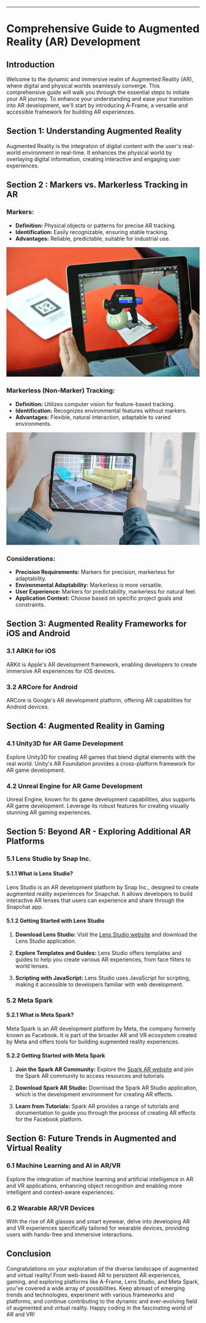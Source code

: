 

---

# Comprehensive Guide to Augmented Reality (AR) Development

## Introduction

Welcome to the dynamic and immersive realm of Augmented Reality (AR), where digital and physical worlds seamlessly converge. This comprehensive guide will walk you through the essential steps to initiate your AR journey. To enhance your understanding and ease your transition into AR development, we'll start by introducing A-Frame, a versatile and accessible framework for building AR experiences.

## Section 1: Understanding Augmented Reality

Augmented Reality is the integration of digital content with the user's real-world environment in real-time. It enhances the physical world by overlaying digital information, creating interactive and engaging user experiences.

## Section 2 : Markers vs. Markerless Tracking in AR

### Markers:

- **Definition:** Physical objects or patterns for precise AR tracking.
- **Identification:** Easily recognizable, ensuring stable tracking.
- **Advantages:** Reliable, predictable, suitable for industrial use.

![marker](image-11.png)

### Markerless (Non-Marker) Tracking:

- **Definition:** Utilizes computer vision for feature-based tracking.
- **Identification:** Recognizes environmental features without markers.
- **Advantages:** Flexible, natural interaction, adaptable to varied environments.

![markerless](image-12.png)

### Considerations:

- **Precision Requirements:** Markers for precision, markerless for adaptability.
- **Environmental Adaptability:** Markerless is more versatile.
- **User Experience:** Markers for predictability, markerless for natural feel.
- **Application Context:** Choose based on specific project goals and constraints.


## Section 3: Augmented Reality Frameworks for iOS and Android

### 3.1 ARKit for iOS

ARKit is Apple's AR development framework, enabling developers to create immersive AR experiences for iOS devices.

### 3.2 ARCore for Android

ARCore  is Google's AR development platform, offering AR capabilities for Android devices.

## Section 4: Augmented Reality in Gaming

### 4.1 Unity3D for AR Game Development

Explore Unity3D for creating AR games that blend digital elements with the real world. Unity's AR Foundation provides a cross-platform framework for AR game development.

### 4.2 Unreal Engine for AR Game Development

Unreal Engine, known for its game development capabilities, also supports AR game development. Leverage its robust features for creating visually stunning AR gaming experiences.

## Section 5: Beyond AR - Exploring Additional AR Platforms

### 5.1 Lens Studio by Snap Inc.

#### 5.1.1 What is Lens Studio?

Lens Studio is an AR development platform by Snap Inc., designed to create augmented reality experiences for Snapchat. It allows developers to build interactive AR lenses that users can experience and share through the Snapchat app.

#### 5.1.2 Getting Started with Lens Studio

1. **Download Lens Studio:** Visit the [Lens Studio website](https://lensstudio.snapchat.com/) and download the Lens Studio application.

2. **Explore Templates and Guides:** Lens Studio offers templates and guides to help you create various AR experiences, from face filters to world lenses.

3. **Scripting with JavaScript:** Lens Studio uses JavaScript for scripting, making it accessible to developers familiar with web development.

### 5.2 Meta Spark

#### 5.2.1 What is Meta Spark?

Meta Spark is an AR development platform by Meta, the company formerly known as Facebook. It is part of the broader AR and VR ecosystem created by Meta and offers tools for building augmented reality experiences.

#### 5.2.2 Getting Started with Meta Spark

1. **Join the Spark AR Community:** Explore the [Spark AR website](https://sparkar.facebook.com/) and join the Spark AR community to access resources and tutorials.

2. **Download Spark AR Studio:** Download the Spark AR Studio application, which is the development environment for creating AR effects.

3. **Learn from Tutorials:** Spark AR provides a range of tutorials and documentation to guide you through the process of creating AR effects for the Facebook platform.

## Section 6: Future Trends in Augmented and Virtual Reality

### 6.1 Machine Learning and AI in AR/VR

Explore the integration of machine learning and artificial intelligence in AR and VR applications, enhancing object recognition and enabling more intelligent and context-aware experiences.

### 6.2 Wearable AR/VR Devices

With the rise of AR glasses and smart eyewear, delve into developing AR and VR experiences specifically tailored for wearable devices, providing users with hands-free and immersive interactions.

## Conclusion

Congratulations on your exploration of the diverse landscape of augmented and virtual reality! From web-based AR to persistent AR experiences, gaming, and exploring platforms like A-Frame, Lens Studio, and Meta Spark, you've covered a wide array of possibilities. Keep abreast of emerging trends and technologies, experiment with various frameworks and platforms, and continue contributing to the dynamic and ever-evolving field of augmented and virtual reality. Happy coding in the fascinating world of AR and VR!